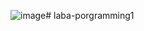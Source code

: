 ![image](https://github.com/ROBERTMEXICAN/laba-porgramming1/assets/98842811/8a93a71f-a058-4c4d-99db-5aa4aa624957)# laba-porgramming1
